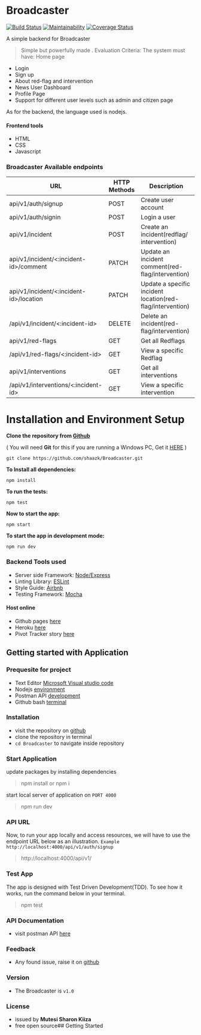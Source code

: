 # Broadcaster
[![Build Status](https://travis-ci.org/shaazk/Broadcaster.svg?branch=develop)](https://travis-ci.org/shaazk/Broadcaster) [![Maintainability](https://api.codeclimate.com/v1/badges/31f7a555c0c36d16a57e/maintainability)](https://codeclimate.com/github/shaazk/Broadcaster/maintainability) [![Coverage Status](https://coveralls.io/repos/github/shaazk/Broadcaster/badge.svg?branch=develop)](https://coveralls.io/github/shaazk/Broadcaster?branch=develop)

A simple backend for Broadcaster
> Simple but powerfully made .
> Evaluation Criteria:
The system must have:
Home page
- Login
- Sign up
- About red-flag and intervention
- News
User Dashboard
- Profile Page
- Support for different user levels such as admin and citizen page

As for the backend, the language used is nodejs.
#### Frontend tools
- HTML
- CSS
- Javascript

### Broadcaster Available endpoints
|     URL     |     HTTP Methods     |     Description     |
| ----------- | -------------------- | ------------------- |
|api/v1/auth/signup | POST | Create user account |
|api/v1/auth/signin |POST  | Login a user |
|api/v1/incident|POST| Create an incident(redflag/ intervention)|
|api/v1/incident/<:incident-id>/comment|PATCH|Update an incident comment(red-flag/intervention)|
|api/v1/incident/<:incident-id>/location|PATCH|Update a specific incident location(red-flag/intervention)|
|/api/v1/incident/<:incident-id>|DELETE|Delete an incident(red-flag/intervention)|
|api/v1/red-flags|GET|Get all Redflags|
|/api/v1/red-flags/<:incident-id>|GET|View a specific Redflag|
|api/v1/interventions|GET|Get all interventions|
|/api/v1/interventions/<:incident-id>|GET|View a specific intervention|

# Installation and Environment Setup

**Clone the repository from [Github](https://github.com/shaazk/Broadcaster.git)**

( You will need **Git** for this if you are running a Windows PC, Get it [HERE](https://git-scm.com/) )

```
git clone https://github.com/shaazk/Broadcaster.git
```

**To Install all dependencies:**

```
npm install
```
**To run the tests:**

```
npm test
```

**Now to start the app:**

```
npm start
``` 
**To start the app in development mode:**

```
npm run dev
```
### Backend Tools used
 - Server side Framework: [Node/Express](https://expressjs.com/)
 - Linting Library: [ESLint](https://eslint.org/)
 - Style Guide: [Airbnb](https://github.com/airbnb/javascript)
 - Testing Framework: [Mocha](https://mochajs.org/)

#### Host online
 - Github pages [here](https://shaazk.github.io/Broadcaster/UI/)
 - Heroku [here](https://broadcaster01.herokuapp.com/)
 - Pivot Tracker story [here](https://www.pivotaltracker.com/n/projects/2410905)


## Getting started with Application
### Prequesite for project
- Text Editor [Microsoft Visual studio code](https://code.visualstudio.com/)
- Nodejs [environment](https://nodejs.org/en/)
- Postman API [development](https://www.getpostman.com/)
- Github bash [terminal](https://git-scm.com/downloads) 

### Installation
- visit the repository on [github](https://github.com/shaazk/Broadcaster)
- clone the repository in terminal
- `cd Broadcaster`  to navigate inside repository

### Start Application
update packages by installing dependencies
 >npm install or npm i

start local server of application on `PORT 4000`
>npm run dev

### API URL
Now, to run your app locally and access resources, we will have to use the  endpoint URL below as an illustration.
` Example http://localhost:4000/api/v1/auth/signup `
> http://localhost:4000/api/v1/

### Test App
The app is designed with Test Driven Development(TDD). To see how it works, run the command below in your terminal.
>npm test

### API Documentation
- visit postman API [here](https://documenter.getpostman.com/view/8526171/SW7aYnoD)

### Feedback
- Any found issue, raise it on [github](https://github.com/shaazk/Broadcaster/issues)

### Version
- The Broadcaster is `v1.0`

### License
- issued by **Mutesi Sharon Kiiza**
- free open source## Getting Started

